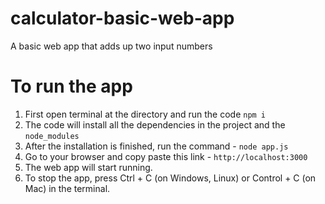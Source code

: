 # calculator-basic-web-app
A basic web app that adds up two input numbers

# To run the app
1. First open terminal at the directory and run the code ```npm i```
2. The code will install all the dependencies in the project and the ```node_modules```
3. After the installation is finished, run the command - ```node app.js```
4. Go to your browser and copy paste this link - ```http://localhost:3000```
5. The web app will start running.
6. To stop the app, press Ctrl + C (on Windows, Linux) or Control + C (on Mac) in the terminal.
